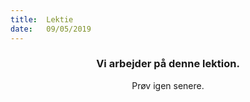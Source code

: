 ```yaml
---
title:  Lektie
date:   09/05/2019
---
```


### <center>Vi arbejder på denne lektion.</center>
<center>Prøv igen senere.</center>